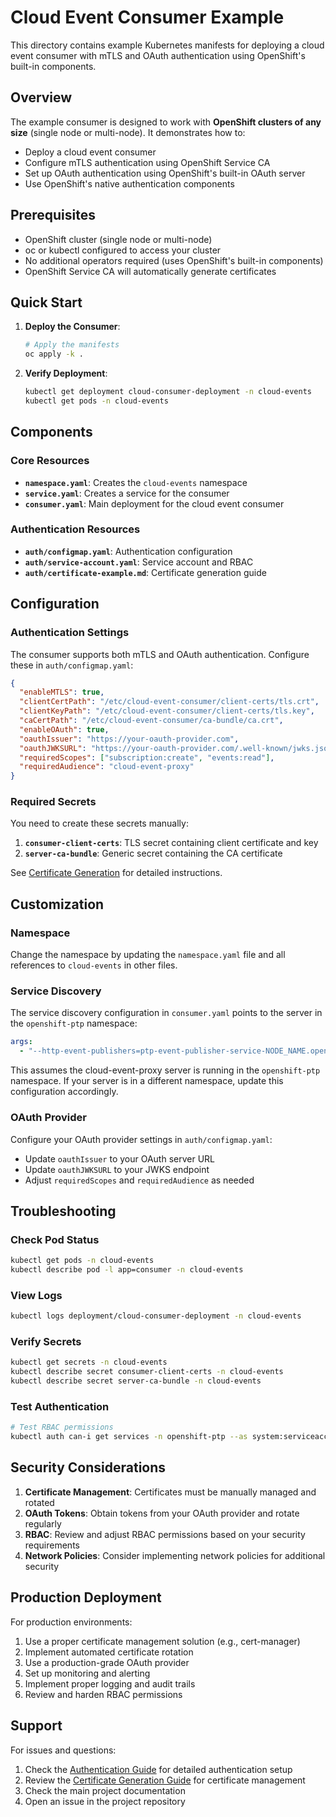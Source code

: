 # Cloud Event Consumer Example

This directory contains example Kubernetes manifests for deploying a cloud event consumer with mTLS and OAuth authentication using OpenShift's built-in components.

## Overview

The example consumer is designed to work with **OpenShift clusters of any size** (single node or multi-node). It demonstrates how to:

- Deploy a cloud event consumer
- Configure mTLS authentication using OpenShift Service CA
- Set up OAuth authentication using OpenShift's built-in OAuth server
- Use OpenShift's native authentication components

## Prerequisites

- OpenShift cluster (single node or multi-node)
- oc or kubectl configured to access your cluster
- No additional operators required (uses OpenShift's built-in components)
- OpenShift Service CA will automatically generate certificates

## Quick Start

1. **Deploy the Consumer**:
   ```bash
   # Apply the manifests
   oc apply -k .
   ```

2. **Verify Deployment**:
   ```bash
   kubectl get deployment cloud-consumer-deployment -n cloud-events
   kubectl get pods -n cloud-events
   ```

## Components

### Core Resources

- **`namespace.yaml`**: Creates the `cloud-events` namespace
- **`service.yaml`**: Creates a service for the consumer
- **`consumer.yaml`**: Main deployment for the cloud event consumer

### Authentication Resources

- **`auth/configmap.yaml`**: Authentication configuration
- **`auth/service-account.yaml`**: Service account and RBAC
- **`auth/certificate-example.md`**: Certificate generation guide

## Configuration

### Authentication Settings

The consumer supports both mTLS and OAuth authentication. Configure these in `auth/configmap.yaml`:

```json
{
  "enableMTLS": true,
  "clientCertPath": "/etc/cloud-event-consumer/client-certs/tls.crt",
  "clientKeyPath": "/etc/cloud-event-consumer/client-certs/tls.key",
  "caCertPath": "/etc/cloud-event-consumer/ca-bundle/ca.crt",
  "enableOAuth": true,
  "oauthIssuer": "https://your-oauth-provider.com",
  "oauthJWKSURL": "https://your-oauth-provider.com/.well-known/jwks.json",
  "requiredScopes": ["subscription:create", "events:read"],
  "requiredAudience": "cloud-event-proxy"
}
```

### Required Secrets

You need to create these secrets manually:

1. **`consumer-client-certs`**: TLS secret containing client certificate and key
2. **`server-ca-bundle`**: Generic secret containing the CA certificate

See [Certificate Generation](auth/certificate-example.md) for detailed instructions.

## Customization

### Namespace

Change the namespace by updating the `namespace.yaml` file and all references to `cloud-events` in other files.

### Service Discovery

The service discovery configuration in `consumer.yaml` points to the server in the `openshift-ptp` namespace:

```yaml
args:
  - "--http-event-publishers=ptp-event-publisher-service-NODE_NAME.openshift-ptp.svc.cluster.local:9043"
```

This assumes the cloud-event-proxy server is running in the `openshift-ptp` namespace. If your server is in a different namespace, update this configuration accordingly.

### OAuth Provider

Configure your OAuth provider settings in `auth/configmap.yaml`:

- Update `oauthIssuer` to your OAuth server URL
- Update `oauthJWKSURL` to your JWKS endpoint
- Adjust `requiredScopes` and `requiredAudience` as needed

## Troubleshooting

### Check Pod Status

```bash
kubectl get pods -n cloud-events
kubectl describe pod -l app=consumer -n cloud-events
```

### View Logs

```bash
kubectl logs deployment/cloud-consumer-deployment -n cloud-events
```

### Verify Secrets

```bash
kubectl get secrets -n cloud-events
kubectl describe secret consumer-client-certs -n cloud-events
kubectl describe secret server-ca-bundle -n cloud-events
```

### Test Authentication

```bash
# Test RBAC permissions
kubectl auth can-i get services -n openshift-ptp --as system:serviceaccount:cloud-events:consumer-sa
```

## Security Considerations

1. **Certificate Management**: Certificates must be manually managed and rotated
2. **OAuth Tokens**: Obtain tokens from your OAuth provider and rotate regularly
3. **RBAC**: Review and adjust RBAC permissions based on your security requirements
4. **Network Policies**: Consider implementing network policies for additional security

## Production Deployment

For production environments:

1. Use a proper certificate management solution (e.g., cert-manager)
2. Implement automated certificate rotation
3. Use a production-grade OAuth provider
4. Set up monitoring and alerting
5. Implement proper logging and audit trails
6. Review and harden RBAC permissions

## Support

For issues and questions:

1. Check the [Authentication Guide](auth/README.md) for detailed authentication setup
2. Review the [Certificate Generation Guide](auth/certificate-example.md) for certificate management
3. Check the main project documentation
4. Open an issue in the project repository
